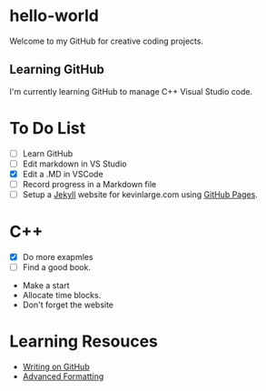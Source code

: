 # hello-world
Welcome to my GitHub for creative coding projects. 
## Learning GitHub
I'm currently learning GitHub to manage C++ Visual Studio code.
# To Do List
- [ ] Learn GitHub
- [ ] Edit markdown in VS Studio
- [x] Edit a .MD in VSCode
- [ ] Record progress in a Markdown file
- [ ] Setup a [Jekyll](https://docs.github.com/en/pages/setting-up-a-github-pages-site-with-jekyll) website for kevinlarge.com using [GitHub Pages](https://docs.github.com/en/pages).
# C++
- [x] Do more exapmles
- [ ] Find a good book. 
* Make a start
* Allocate time blocks.
* Don't forget the website
# Learning Resouces
* [Writing on GitHub]( https://docs.github.com/en/get-started/writing-on-github/getting-started-with-writing-and-formatting-on-github/quickstart-for-writing-on-github)
* [Advanced Formatting](https://docs.github.com/en/get-started/writing-on-github/working-with-advanced-formatting/organizing-information-with-tables)

